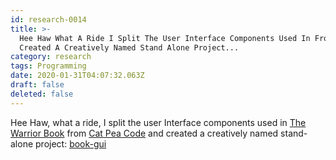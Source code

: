 ```yaml
---
id: research-0014
title: >-
  Hee Haw What A Ride I Split The User Interface Components Used In From And
  Created A Creatively Named Stand Alone Project...
category: research
tags: Programming
date: 2020-01-31T04:07:32.063Z
draft: false
deleted: false
---
```


Hee Haw, what a ride, I split the user Interface components used in [The Warrior Book](http://catpea.com/warrior) from [Cat Pea Code](https://github.com/fantasyui-com/catpea-com) and created a creatively named stand-alone project: [book-gui](https://fantasyui-com.github.io/book-gui/?path=/story/widgets--illustration)
